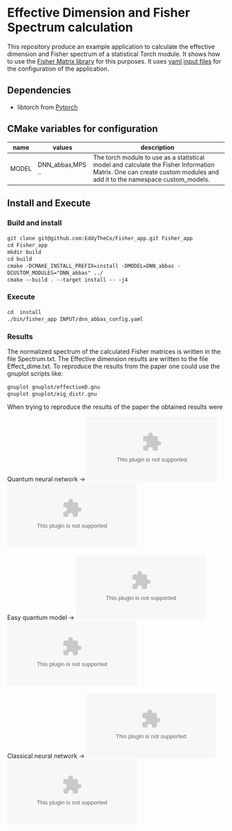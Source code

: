# Effective Dimension and Fisher Spectrum calculation 

This repository produce an example application to calculate the effective dimension and Fisher spectrum of a statistical Torch module.
It shows how to use the  [Fisher Matrix library](https://github.com/EddyTheCo/Fisher_Matrix) for this purposes. 
It uses [yaml](https://github.com/jbeder/yaml-cpp) [input files](INPUT) for the configuration of the application. 

## Dependencies 

* libtorch from [Pytorch](https://pytorch.org/)



## CMake variables for configuration

|name|values|description|
|----|------|-----------|
|MODEL|DNN_abbas,MPS ..|The torch module to use as a statistical model and calculate the Fisher Information Matrix. One can create custom modules and add it to the namespace custom_models.|

## Install and Execute

### Build and install
```
git clone git@github.com:EddyTheCo/Fisher_app.git Fisher_app 
cd Fisher_app 
mkdir build
cd build 
cmake -DCMAKE_INSTALL_PREFIX=install -DMODEL=DNN_abbas -DCUSTOM_MODULES="DNN_abbas" ../
cmake --build . --target install -- -j4
```

### Execute

```
cd  install
./bin/fisher_app INPUT/dnn_abbas_config.yaml
```

### Results

The normalized spectrum of the calculated Fisher matrices is written in the file Spectrum.txt. 
The Effective dimension results are written to the file Effect_dime.txt.
To reproduce the results from the paper one could use the gnuplot scripts like:
```
gnuplot gnuplot/effectiveD.gnu
gnuplot gnuplot/eig_distr.gnu
```  
When trying to reproduce the results of the paper the obtained results were

Quantum neural network -> ![[Eigen Values Distribution]](Results/QNN_eig_dist.eps) ![[Effective Dimension]](Results/QNN_eff_dim.eps)

 
Easy quantum model -> ![[Eigen Values Distribution]](Results/EQM_eig_dist.eps) ![[Effective Dimension]](Results/EQM_eff_dim.eps)

 
Classical neural network -> ![[Eigen Values Distribution]](Results/DNN_eig_dist.eps) ![[Effective Dimension]](Results/DNN_eff_dim.eps) 
